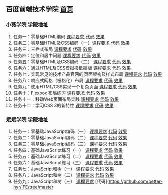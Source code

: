 ## 百度前端技术学院 [首页](http://ife.baidu.com/)

### 小薇学院 [学院地址](http://ife.baidu.com/college/detail/id/9)

1. 任务一：零基础HTML编码 [课程要求](http://ife.baidu.com/course/detail/id/90) [代码](https://github.com/better-hyr/IFE/blob/master/XiaoWei/Task-1) [效果](https://better-hyr.github.io/IFE/XiaoWei/Task-1/Task-1.html)
2. 任务二：零基础HTML及CSS编码（一）[课程要求](http://ife.baidu.com/course/detail/id/92) [代码](https://github.com/better-hyr/IFE/tree/master/XiaoWei/Task-2 ) [效果](https://better-hyr.github.io/IFE/XiaoWei/Task-2/Task-2.html)
3. 任务三：三栏式布局 [课程要求](http://ife.baidu.com/course/detail/id/94) [代码](https://github.com/better-hyr/IFE/blob/master/XiaoWei/Task-3) [效果](https://better-hyr.github.io/IFE/XiaoWei/Task-3/Task-3.html)
4. 任务四：定位和居中问题  [课程要求](http://ife.baidu.com/course/detail/id/95) [代码](https://github.com/better-hyr/IFE/blob/master/XiaoWei/Task-4) [效果](https://better-hyr.github.io/IFE/XiaoWei/Task-4/Task-4.html)
5. 任务五：零基础HTML及CSS编码（二）  [课程要求](http://ife.baidu.com/course/detail/id/96) [代码](https://github.com/better-hyr/IFE/tree/master/XiaoWei/Task-5) [效果](https://better-hyr.github.io/IFE/XiaoWei/Task-5/Task-5.html) 
6. 任务六：通过HTML及CSS模拟报纸排版  [课程要求](http://ife.baidu.com/course/detail/id/99) [代码](https://github.com/better-hyr/IFE/tree/master/XiaoWei/Task-6) [效果](https://better-hyr.github.io/IFE/XiaoWei/Task-6/Task-6.html)
7. 任务七：实现常见的技术产品官网的页面架构及样式布局  [课程要求](http://ife.baidu.com/course/detail/id/102) [代码](https://github.com/better-hyr/IFE/tree/master/XiaoWei/Task-7) [效果](https://better-hyr.github.io/IFE/XiaoWei/Task-7/Task-7.html)
8. 任务八：响应式网格（栅格化）布局  [课程要求](http://ife.baidu.com/course/detail/id/104) [代码](https://github.com/better-hyr/IFE/tree/master/XiaoWei/Task-8) [效果](https://better-hyr.github.io/IFE/XiaoWei/Task-8/Task-8.html)
9. 任务九：使用HTML/CSS实现一个复杂页面  [课程要求](http://ife.baidu.com/course/detail/id/113) [代码](https://github.com/better-hyr/IFE/tree/master/XiaoWei/Task-9) [效果](https://better-hyr.github.io/IFE/XiaoWei/Task-9/Task-9.html)
10. 任务十：Flexbox 布局练习  [课程要求](http://ife.baidu.com/course/detail/id/114) [代码](https://github.com/better-hyr/IFE/tree/master/XiaoWei/Task-10) [效果](https://better-hyr.github.io/IFE/XiaoWei/Task-10/Task-10.html)
11. 任务十一：移动Web页面布局实践  [课程要求](http://ife.baidu.com/course/detail/id/116) [代码](https://github.com/better-hyr/IFE/tree/master/XiaoWei/Task-11) [效果](https://better-hyr.github.io/IFE/XiaoWei/Task-11/Task-11.html)
12. 任务十二：学习CSS 3的新特性  [课程要求](http://ife.baidu.com/course/detail/id/117) [代码](https://github.com/better-hyr/IFE/tree/master/XiaoWei/Task-12) [效果](https://better-hyr.github.io/IFE/XiaoWei/Task-12/Task-12.html)

### 斌斌学院 [学院地址](http://ife.baidu.com/college/detail/id/10)

1. 任务一：零基础JavaScript编码（一） [课程要求](http://ife.baidu.com/course/detail/id/93) [代码](https://github.com/better-hyr/IFE/tree/master/BinBin/Task-1) [效果](https://better-hyr.github.io/IFE/BinBin/Task-1/Task-1.html)
2. 任务二：零基础JavaScript编码（二）  [课程要求](http://ife.baidu.com/course/detail/id/91) [代码](https://github.com/better-hyr/IFE/tree/master/BinBin/Task-2) [效果](https://better-hyr.github.io/IFE/BinBin/Task-2/Task-2.html)
3. 任务三：零基础JavaScript编码（三）  [课程要求](http://ife.baidu.com/course/detail/id/98) [代码](https://github.com/better-hyr/IFE/tree/master/BinBin/Task-3) [效果](https://better-hyr.github.io/IFE/BinBin/Task-3/Task-3.html)
4. 任务四：基础JavaScript练习（一）  [课程要求](http://ife.baidu.com/course/detail/id/103) [代码](https://github.com/better-hyr/IFE/tree/master/BinBin/Task-4) [效果](https://better-hyr.github.io/IFE/BinBin/Task-4/Task-4.html)
5. 任务五：基础JavaScript练习（二）  [课程要求](http://ife.baidu.com/course/detail/id/105) [代码](https://github.com/better-hyr/IFE/tree/master/BinBin/Task-5) [效果](https://better-hyr.github.io/IFE/BinBin/Task-5/Task-5.html)
6. 任务六：基础JavaScript练习（三）  [课程要求](http://ife.baidu.com/course/detail/id/107) [代码](https://github.com/better-hyr/IFE/tree/master/BinBin/Task-6) [效果](https://better-hyr.github.io/IFE/BinBin/Task-6/Task-6.html)
7. 任务七：JavaScript和树（一）  [课程要求](http://ife.baidu.com/course/detail/id/108) [代码](https://github.com/better-hyr/IFE/tree/master/BinBin/Task-7) [效果](https://better-hyr.github.io/IFE/BinBin/Task-7/Task-7.html)
8. 任务八：JavaScript和树（二）  [课程要求](http://ife.baidu.com/course/detail/id/110) [代码](https://github.com/better-hyr/IFE/tree/master/BinBin/Task-8) [效果](https://better-hyr.github.io/IFE/BinBin/Task-8/Task-8.html)
9. 任务九：JavaScript和树（三）  [课程要求](http://ife.baidu.com/course/detail/id/111) [代码](https://github.com/better-hyr/IFE/tree/master

